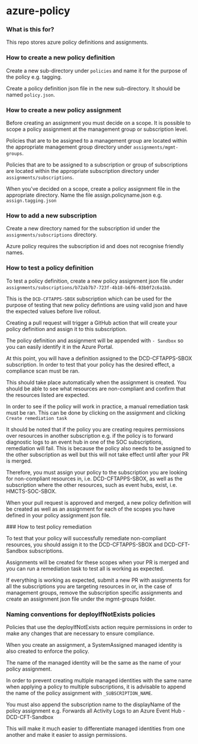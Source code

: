 # azure-policy

### What is this for?

This repo stores azure policy definitions and assignments. 

### How to create a new policy definition

Create a new sub-directory under `policies` and name it for the purpose of the policy e.g. tagging.

Create a policy definition json file in the new sub-directory. It should be named `policy.json`.

### How to create a new policy assignment

Before creating an assignment you must decide on a scope. It is possible to scope a policy assignment at the management group or subscription level.

Policies that are to be assigned to a management group are located within the appropriate management group directory under `assignments/mgmt-groups`.

Policies that are to be assigned to a subscription or group of subscriptions are located within the appropriate subscription directory under `assignments/subscriptions`.

When you've decided on a scope, create a policy assignment file in the appropriate directory. Name the file assign.policyname.json e.g. `assign.tagging.json`

### How to add a new subscription

Create a new directory named for the subscription id under the `assignments/subscriptions` directory.

Azure policy requires the subscription id and does not recognise friendly names.

### How to test a policy definition

To test a policy definition, create a new policy assignment json file under `assignments/subscriptions/b72ab7b7-723f-4b18-b6f6-03b0f2c6a1bb`.

This is the `DCD-CFTAPPS-SBOX` subscription which can be used for the purpose of testing that new policy defintions are using valid json and have the expected values before live rollout.

Creating a pull request will trigger a GitHub action that will create your policy definition and assign it to this subscription.

The policy definition and assignment will be appended with `- Sandbox` so you can easily identify it in the Azure Portal.

At this point, you will have a definition assigned to the DCD-CFTAPPS-SBOX subscription. In order to test that your policy has the desired effect, a compliance scan must be ran.

This should take place automatically when the assignment is created. You should be able to see what resources are non-compliant and confirm that the resources listed are expected.

In order to see if the policy will work in practice, a manual remediation task must be ran. This can be done by clicking on the assignment and clicking `Create remediation task`

It should be noted that if the policy you are creating requires permissions over resources in another subscription e.g. if the policy is to forward diagnostic logs to an event hub in one of the SOC subscriptions, remediation will fail. This is because the policy also needs to be assigned to the other subscription as well but this will not take effect until after your PR is merged.

Therefore, you must assign your policy to the subscription you are looking for non-compliant resources in, i.e. DCD-CFTAPPS-SBOX, as well as the subscription where the other resources, such as event hubs, exist, i.e. HMCTS-SOC-SBOX.

When your pull request is approved and merged, a new policy definition will be created as well as an assignment for each of the scopes you have defined in your policy assignment json file.

### How to test policy remediation

To test that your policy will successfully remediate non-compliant resources, you should assign it to the DCD-CFTAPPS-SBOX and DCD-CFT-Sandbox subscriptions.

Assignments will be created for these scopes when your PR is merged and you can run a remediation task to test all is working as expected.

If everything is working as expected, submit a new PR with assignments for all the subscriptions you are targeting resources in or, in the case of management groups, remove the subscription specific assignments and create an assignment json file under the mgmt-groups folder.

### Naming conventions for deployIfNotExists policies

Policies that use the deployIfNotExists action require permissions in order to make any changes that are necessary to ensure compliance.

When you create an assignment, a SystemAssigned managed identity is also created to enforce the policy.

The name of the managed identity will be the same as the name of your policy assignment.

In order to prevent creating multiple managed identities with the same name when applying a policy to multiple subscriptions, it is advisable to append the name of the policy assignment with `_SUBSCRIPTION_NAME`.

You must also append the subscription name to the displayName of the policy assignment e.g. Forwards all Activity Logs to an Azure Event Hub - DCD-CFT-Sandbox

This will make it much easier to differentiate managed identities from one another and make it easier to assign permissions.